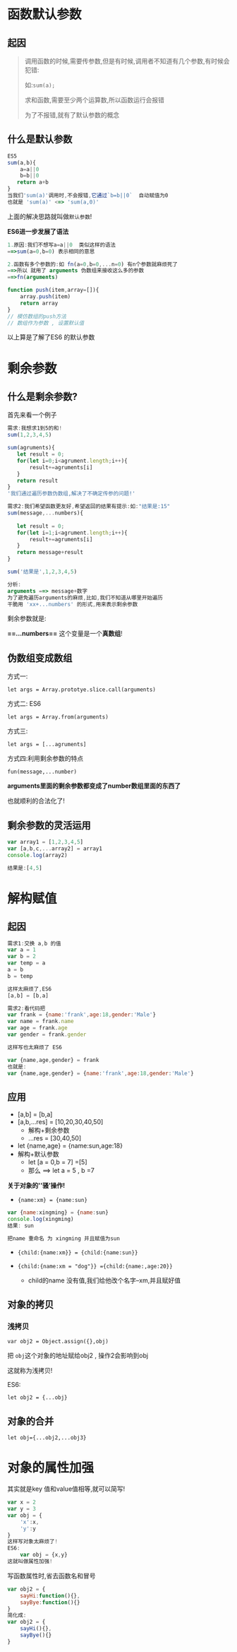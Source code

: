 # 函数默认参数

## 起因

> 调用函数的时候,需要传参数,但是有时候,调用者不知道有几个参数,有时候会犯错:
>
> 如:`sum(a);` 
>
> 求和函数,需要至少两个运算数,所以函数运行会报错
>
> 为了不报错,就有了默认参数的概念



## 什么是默认参数

```javascript
ES5
sum(a,b){
    a=a||0
    b=b||0
   return a+b
}
当我们'sum(a)'调用时,不会报错,它通过`b=b||0`  自动赋值为0
也就是 'sum(a)' <=> 'sum(a,0)'

```

上面的解决思路就叫做`默认参数`!



**ES6进一步发展了语法**

```javascript
1.原因:我们不想写a=a||0  类似这样的语法
==>sum(a=0,b=0) 表示相同的意思

2.函数有多个参数的:如 fn(a=0,b=0,...n=0) 有n个参数就麻烦死了
==>所以 就用了 arguments 伪数组来接收这么多的参数
==>fn(arguments)
```

```js
function push(item,array=[]){
    array.push(item)
    return array
}
// 模仿数组的push方法
// 数组作为参数 , 设置默认值
```



以上算是了解了ES6 的默认参数



# 剩余参数

## 什么是剩余参数?

首先来看一个例子

```javascript
需求:我想求1到5的和!
sum(1,2,3,4,5)

sum(agruments){
   let result = 0;
   for(let i=0;i<agrument.length;i++){
       result+=agruments[i]
   }
   return result 
}
'我们通过遍历参数伪数组,解决了不确定传参的问题!'

需求2:我们希望函数更友好,希望返回的结果有提示:如:"结果是:15"
sum(message,...numbers){
   
   let result = 0;
   for(let i=1;i<agrument.length;i++){
       result+=agruments[i]
   }
   return message+result 
}

sum('结果是',1,2,3,4,5)

分析:
arguments ==> message+数字
为了避免遍历arguments的麻烦,比如,我们不知道从哪里开始遍历
干脆用 'xx+...numbers' 的形式,用来表示剩余参数

```

剩余参数就是:

**==...numbers==**  这个变量是一个**真数组**!



## 伪数组变成数组

方式一:

`let args = Array.prototye.slice.call(arguments)`

方式二: ES6

`let args = Array.from(arguments)`

方式三:

`let args = [...agruments]`

方式四:利用剩余参数的特点

`fun(message,...number)`

**arguments里面的剩余参数都变成了number数组里面的东西了**

也就顺利的合法化了!



## 剩余参数的灵活运用

```javascript
var array1 = [1,2,3,4,5]
var [a,b,c,...array2] = array1
console.log(array2)

结果是:[4,5]
```



# 解构赋值

## 起因

```javascript
需求1:交换 a,b 的值
var a = 1
var b = 2
var temp = a
a = b
b = temp

这样太麻烦了,ES6
[a,b] = [b,a]

需求2:看代码把
var frank = {name:'frank',age:18,gender:'Male'}
var name = frank.name
var age = frank.age
var gender = frank.gender

这样写也太麻烦了 ES6

var {name,age,gender} = frank
也就是:
var {name,age,gender} = {name:'frank',age:18,gender:'Male'}
```



## 应用

- [a,b] = [b,a]
- [a,b,…res] = [10,20,30,40,50]
  - 解构+剩余参数
  - ...res = [30,40,50]
- let {name,age} = {name:sun,age:18}
- 解构+默认参数
  - let [a = 0,b = 7] =[5]
  - 那么 ==> let a = 5 , b =7



**关于对象的''骚’操作!**

- `{name:xm} = {name:sun}`

```javascript
var {name:xingming} = {name:sun}
console.log(xingming)
结果: sun

把name 重命名 为 xingming 并且赋值为sun
```

- `{child:{name:xm}} = {child:{name:sun}}`

- `{child:{name:xm = "dog"}} ={child:{name:,age:20}}`

  - child的name 没有值,我们给他改个名字–xm,并且赋好值

  



## 对象的拷贝



### 浅拷贝

`var obj2 = Object.assign({},obj)`

把 `obj`这个对象的地址赋给obj2 , 操作2会影响到obj

这就称为浅拷贝!



ES6:

`let obj2 = {...obj}`





## 对象的合并

`let obj={...obj2,...obj3}`



# 对象的属性加强

其实就是key 值和value值相等,就可以简写!

```javascript
var x = 2
var y = 3
var obj = {
    'x':x,
    'y':y
}
这样写对象太麻烦了!
ES6:
	var obj = {x,y}
这就叫做属性加强!
```



写函数属性时,省去函数名和冒号

```javascript
var obj2 = {
    sayHi:function(){},
    sayBye:function(){}
}
简化成:
var obj2 = {
    sayHi(){},
    sayBye(){}
}
```

